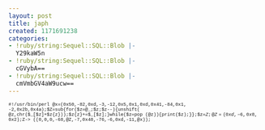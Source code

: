 ```yaml
---
layout: post
title: japh
created: 1171691238
categories:
- !ruby/string:Sequel::SQL::Blob |-
  Y29kaW5n
- !ruby/string:Sequel::SQL::Blob |-
  cGVybA==
- !ruby/string:Sequel::SQL::Blob |-
  cmVmbGV4aW9ucw==
---
```

<span style="font-family:courier;font-size:9;">#!/usr/bin/perl
@x=(0x50,-82,0xd,-3,-12,0x5,0x1,0xd,0x41,-84,0x1,
-2,0x2b,0x4a);$Z=sub{for($z=@_;$z;$z--){unshift(
@z,chr($_[$z]+$z{z}));$z{z}+=$_[$z];}while($z=pop
(@z)){print($z);}};$z=$Z;@Z=(0xd,-6,0x8,0x2);$Z-&gt;
((0,0,0,-68,@Z,-7,0x48,-76,-6,0xd,-11,@x));
</span>
